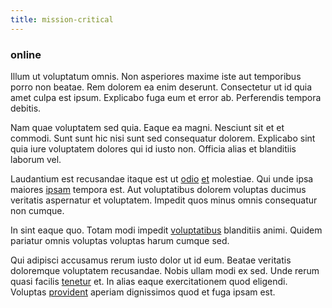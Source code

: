 ```yaml
---
title: mission-critical
---
```


### online

Illum ut voluptatum omnis. Non asperiores maxime iste aut temporibus porro non beatae. Rem dolorem ea enim deserunt. Consectetur ut id quia amet culpa est ipsum. Explicabo fuga eum et error ab. Perferendis tempora debitis.

Nam quae voluptatem sed quia. Eaque ea magni. Nesciunt sit et et commodi. Sunt sunt hic nisi sunt sed consequatur dolorem. Explicabo sint quia iure voluptatem dolores qui id iusto non. Officia alias et blanditiis laborum vel.

Laudantium est recusandae itaque est ut [odio](/dolore/odio/neque/ergonomic.md) [et](/facere/temporibus/consequatur/licensed_soft_shirt.md) molestiae. Qui unde ipsa maiores [ipsam](/earum/quo/dolorem/netherlands_antillian_guilder_incredible_concrete_computer.md) tempora est. Aut voluptatibus dolorem voluptas ducimus veritatis aspernatur et voluptatem. Impedit quos minus omnis consequatur non cumque.

In sint eaque quo. Totam modi impedit [voluptatibus](/facere/odit/place_calculate.md) blanditiis animi. Quidem pariatur omnis voluptas voluptas harum cumque sed.

Qui adipisci accusamus rerum iusto dolor ut id eum. Beatae veritatis doloremque voluptatem recusandae. Nobis ullam modi ex sed. Unde rerum quasi facilis [tenetur](/facere/incredible_users.md) et. In alias eaque exercitationem quod eligendi. Voluptas [provident](/eos/est/autem/baby_&_industrial_model.md) aperiam dignissimos quod et fuga ipsam est.
